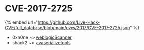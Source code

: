 # CVE-2017-2725
{% embed url="https://github.com/Live-Hack-CVE/full_database/blob/main/cves/2017/CVE-2017-2725.json" %}

* 0xn0ne ~> [weblogicScanner](https://www.alice-snow.ru/2017/database/cve-2017-2725/weblogicscanner-0xn0ne)
* shack2 ~> [javaserializetools](https://www.alice-snow.ru/2017/database/cve-2017-2725/javaserializetools-shack2)